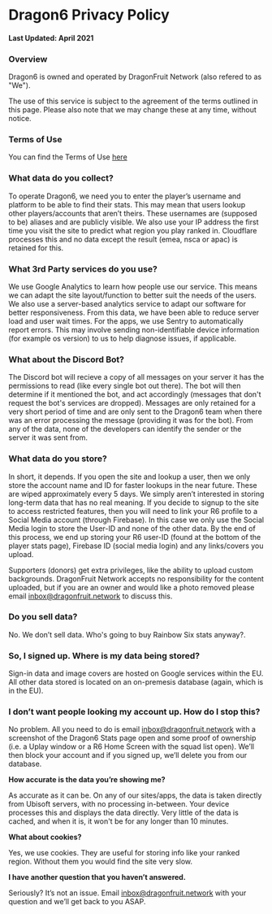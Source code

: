 # Dragon6 Privacy Policy
#### Last Updated: April 2021

### **Overview**

Dragon6 is owned and operated by DragonFruit Network (also refered to as "We").  

The use of this service is subject to the agreement of the terms outlined in this page. Please also note that we may change these at any time, without notice.

### **Terms of Use**

You can find the Terms of Use [here](./terms)

### **What data do you collect?**

To operate Dragon6, we need you to enter the player’s username and platform to be able to find their stats. This may mean that users lookup other players/accounts that aren’t theirs. These usernames are (supposed to be) aliases and are publicly visible. We also use your IP address the first time you visit the site to predict what region you play ranked in. Cloudflare processes this and no data except the result (emea, nsca or apac) is retained for this.

### **What 3rd Party services do you use?**

We use Google Analytics to learn how people use our service. This means we can adapt the site layout/function to better suit the needs of the users. We also use a server-based analytics service to adapt our software for better responsiveness. From this data, we have been able to reduce server load and user wait times. For the apps, we use Sentry to automatically report errors. This may involve sending non-identifiable device information (for example os version) to us to help diagnose issues, if applicable.

### **What about the Discord Bot?**

The Discord bot will recieve a copy of all messages on your server it has the permissions to read (like every single bot out there). The bot will then determine if it mentioned the bot, and act accordingly (messages that don't request the bot's services are dropped). Messages are only retained for a very short period of time and are only sent to the Dragon6 team when there was an error processing the message (providing it was for the bot). From any of the data, none of the developers can identify the sender or the server it was sent from.

### **What data do you store?**

In short, it depends. If you open the site and lookup a user, then we only store the account name and ID for faster lookups in the near future. These are wiped approximately every 5 days. We simply aren’t interested in storing long-term data that has no real meaning. If you decide to signup to the site to access restricted features, then you will need to link your R6 profile to a Social Media account (through Firebase). In this case we only use the Social Media login to store the User-ID and none of the other data. By the end of this process, we end up storing your R6 user-ID (found at the bottom of the player stats page), Firebase ID (social media login) and any links/covers you upload.  

Supporters (donors) get extra privileges, like the ability to upload custom backgrounds. DragonFruit Network accepts no responsibility for the content uploaded, but if you are an owner and would like a photo removed please email inbox@dragonfruit.network to discuss this.

### **Do you sell data?**

No. We don’t sell data. Who's going to buy Rainbow Six stats anyway?.

### **So, I signed up. Where is my data being stored?**

Sign-in data and image covers are hosted on Google services within the EU. All other data stored is located on an on-premesis database (again, which is in the EU).

### **I don’t want people looking my account up. How do I stop this?**

No problem. All you need to do is email inbox@dragonfruit.network with a screenshot of the Dragon6 Stats page open and some proof of ownership (i.e. a Uplay window or a R6 Home Screen with the squad list open). We’ll then block your account and if you signed up, we’ll delete you from our database.

**How accurate is the data you’re showing me?**

As accurate as it can be. On any of our sites/apps, the data is taken directly from Ubisoft servers, with no processing in-between. Your device processes this and displays the data directly. Very little of the data is cached, and when it is, it won't be for any longer than 10 minutes.

**What about cookies?**

Yes, we use cookies. They are useful for storing info like your ranked region. Without them you would find the site very slow.

**I have another question that you haven’t answered.**

Seriously? It’s not an issue. Email inbox@dragonfruit.network with your question and we’ll get back to you ASAP.